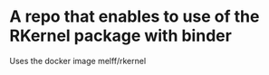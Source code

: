 # A repo that enables to use of the RKernel package with binder

Uses the docker image melff/rkernel
